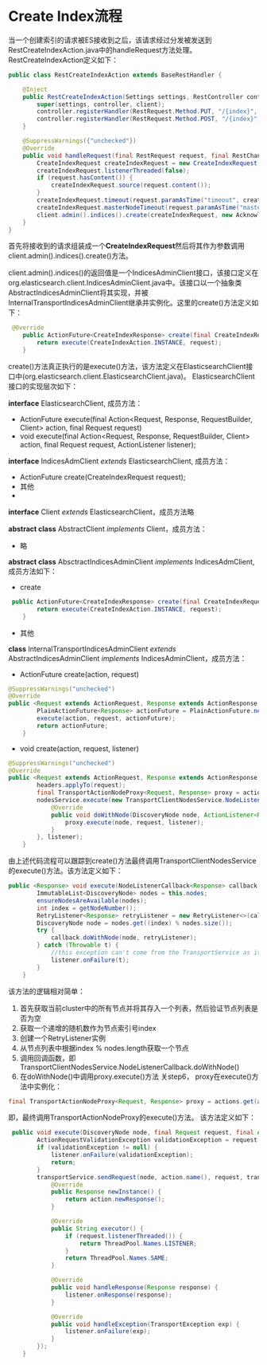 # Create Index流程

当一个创建索引的请求被ES接收到之后，该请求经过分发被发送到RestCreateIndexAction.java中的handleRequest方法处理。
RestCreateIndexAction定义如下：  
```java
public class RestCreateIndexAction extends BaseRestHandler {

    @Inject
    public RestCreateIndexAction(Settings settings, RestController controller, Client client) {
        super(settings, controller, client);
        controller.registerHandler(RestRequest.Method.PUT, "/{index}", this);
        controller.registerHandler(RestRequest.Method.POST, "/{index}", this);
    }

    @SuppressWarnings({"unchecked"})
    @Override
    public void handleRequest(final RestRequest request, final RestChannel channel, final Client client) {
        CreateIndexRequest createIndexRequest = new CreateIndexRequest(request.param("index"));
        createIndexRequest.listenerThreaded(false);
        if (request.hasContent()) {
            createIndexRequest.source(request.content());
        }
        createIndexRequest.timeout(request.paramAsTime("timeout", createIndexRequest.timeout()));
        createIndexRequest.masterNodeTimeout(request.paramAsTime("master_timeout", createIndexRequest.masterNodeTimeout()));
        client.admin().indices().create(createIndexRequest, new AcknowledgedRestListener<CreateIndexResponse>(channel));
    }
}
```  
首先将接收到的请求组装成一个**CreateIndexRequest**然后将其作为参数调用client.admin().indices().create()方法。

client.admin().indices()的返回值是一个IndicesAdminClient接口，该接口定义在org.elasticsearch.client.IndicesAdminClient.java中。该接口以一个抽象类AbstractIndicesAdminClient将其实现，并被InternalTransportIndicesAdminClient继承并实例化。这里的create()方法定义如下：  
```java
 @Override
    public ActionFuture<CreateIndexResponse> create(final CreateIndexRequest request) {
        return execute(CreateIndexAction.INSTANCE, request);
    }
```
create()方法真正执行的是execute()方法，该方法定义在ElasticsearchClient接口中(org.elasticsearch.client.ElasticsearchClient.java)。  ElasticsearchClient接口的实现层次如下： 

**interface**  ElasticsearchClient, 成员方法：  
* ActionFuture<Response> execute(final Action<Request, Response, RequestBuilder, Client> action, final Request request)  
* void execute(final Action<Request, Response, RequestBuilder, Client> action, final Request request, ActionListener<Response> listener);  

**interface** IndicesAdmClient *extends* ElasticsearchClient, 成员方法：  
* ActionFuture<CreateIndexResponse> create(CreateIndexRequest request);  
* 其他  
* 
**interface** Client *extends* ElasticsearchClient，成员方法略  

**abstract class** AbstractClient *implements* Client，成员方法：  
* 略  

**abstract class** AbsctractIndicesAdminClient *implements* IndicesAdmClient, 成员方法如下：  
* create  
```java
 public ActionFuture<CreateIndexResponse> create(final CreateIndexRequest request) {
        return execute(CreateIndexAction.INSTANCE, request);
    }
```
* 其他  

**class** InternalTransportIndicesAdminClient *extends* AbstractIndicesAdminClient *implements* IndicesAdminClient，成员方法：  
* ActionFuture create(action, request)  
```java
@SuppressWarnings("unchecked")
@Override
public <Request extends ActionRequest, Response extends ActionResponse, RequestBuilder extends ActionRequestBuilder<Request, Response, RequestBuilder, IndicesAdminClient>> ActionFuture<Response> execute(final Action<Request, Response, RequestBuilder, IndicesAdminClient> action, final Request request) {
        PlainActionFuture<Response> actionFuture = PlainActionFuture.newFuture();
        execute(action, request, actionFuture);
        return actionFuture;
    }
```
* void create(action, request, listener)  
```java
@SuppressWarnings("unchecked")
@Override
public <Request extends ActionRequest, Response extends ActionResponse, RequestBuilder extends ActionRequestBuilder<Request, Response, RequestBuilder, IndicesAdminClient>> void execute(final Action<Request, Response, RequestBuilder, IndicesAdminClient> action, final Request request, ActionListener<Response> listener) {
        headers.applyTo(request);
        final TransportActionNodeProxy<Request, Response> proxy = actions.get(action);
        nodesService.execute(new TransportClientNodesService.NodeListenerCallback<Response>() {
            @Override
            public void doWithNode(DiscoveryNode node, ActionListener<Response> listener) {
                proxy.execute(node, request, listener);
            }
        }, listener);
    }
```
由上述代码流程可以跟踪到create()方法最终调用TransportClientNodesService的execute()方法。该方法定义如下：  
```java
public <Response> void execute(NodeListenerCallback<Response> callback, ActionListener<Response> listener) throws ElasticsearchException {
        ImmutableList<DiscoveryNode> nodes = this.nodes;
        ensureNodesAreAvailable(nodes);
        int index = getNodeNumber();
        RetryListener<Response> retryListener = new RetryListener<>(callback, listener, nodes, index);
        DiscoveryNode node = nodes.get((index) % nodes.size());
        try {
            callback.doWithNode(node, retryListener);
        } catch (Throwable t) {
            //this exception can't come from the TransportService as it doesn't throw exception at all
            listener.onFailure(t);
        }
    }
```
该方法的逻辑相对简单：  
1. 首先获取当前cluster中的所有节点并将其存入一个列表，然后验证节点列表是否为空
2. 获取一个递增的随机数作为节点索引号index
3. 创建一个RetryListener实例
4. 从节点列表中根据index % nodes.length获取一个节点  
5. 调用回调函数，即TransportClientNodesService.NodeListenerCallback.doWithNode()
6. 在doWithNode()中调用proxy.execute()方法
关step6， proxy在execute()方法中实例化：  
```java
final TransportActionNodeProxy<Request, Response> proxy = actions.get(action);
```  
即，最终调用TransportActionNodeProxy的execute()方法。  该方法定义如下：  
```java
 public void execute(DiscoveryNode node, final Request request, final ActionListener<Response> listener) {
        ActionRequestValidationException validationException = request.validate();
        if (validationException != null) {
            listener.onFailure(validationException);
            return;
        }
        transportService.sendRequest(node, action.name(), request, transportOptions, new BaseTransportResponseHandler<Response>() {
            @Override
            public Response newInstance() {
                return action.newResponse();
            }

            @Override
            public String executor() {
                if (request.listenerThreaded()) {
                    return ThreadPool.Names.LISTENER;
                }
                return ThreadPool.Names.SAME;
            }

            @Override
            public void handleResponse(Response response) {
                listener.onResponse(response);
            }

            @Override
            public void handleException(TransportException exp) {
                listener.onFailure(exp);
            }
        });
    }
```
